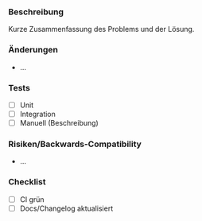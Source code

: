 ### Beschreibung

Kurze Zusammenfassung des Problems und der Lösung.

### Änderungen
- ...

### Tests
- [ ] Unit
- [ ] Integration
- [ ] Manuell (Beschreibung)

### Risiken/Backwards-Compatibility
- ...

### Checklist
- [ ] CI grün
- [ ] Docs/Changelog aktualisiert